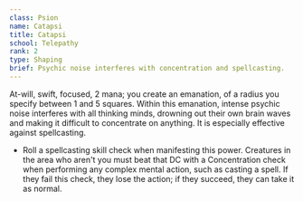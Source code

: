 ```yaml
---
class: Psion
name: Catapsi
title: Catapsi
school: Telepathy
rank: 2
type: Shaping
brief: Psychic noise interferes with concentration and spellcasting.
---
```


At-will, swift, focused, 2 mana; you create an emanation, of a radius you specify between 1 and 5 squares. Within this emanation, intense psychic noise interferes with all thinking minds, drowning out their own brain waves and making it difficult to concentrate on anything. It is especially effective against spellcasting.
- Roll a spellcasting skill check when manifesting this power. Creatures in the area who aren't you must beat that DC with a Concentration check when performing any complex mental action, such as casting a spell. If they fail this check, they lose the action; if they succeed, they can take it as normal.